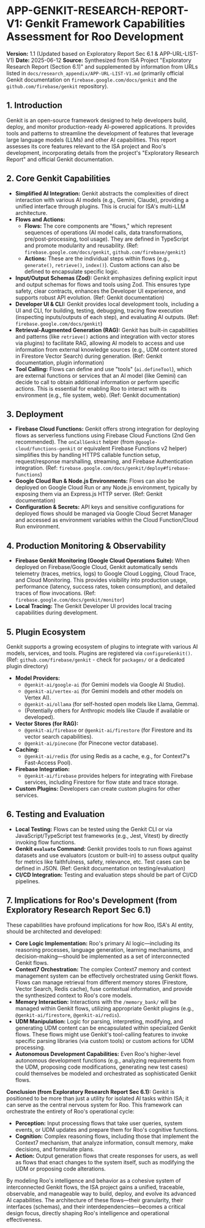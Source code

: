 # APP-GENKIT-RESEARCH-REPORT-V1: Genkit Framework Capabilities Assessment for Roo Development

**Version:** 1.1 (Updated based on Exploratory Report Sec 6.1 & APP-URL-LIST-V1)
**Date:** 2025-06-12
**Source:** Synthesized from ISA Project "Exploratory Research Report (Section 6.1)" and supplemented by information from URLs listed in `docs/research_appendix/APP-URL-LIST-V1.md` (primarily official Genkit documentation on `firebase.google.com/docs/genkit` and the `github.com/firebase/genkit` repository).

## 1. Introduction

Genkit is an open-source framework designed to help developers build, deploy, and monitor production-ready AI-powered applications. It provides tools and patterns to streamline the development of features that leverage large language models (LLMs) and other AI capabilities. This report assesses its core features relevant to the ISA project and Roo's development, incorporating details from the project's "Exploratory Research Report" and official Genkit documentation.

## 2. Core Genkit Capabilities

*   **Simplified AI Integration:** Genkit abstracts the complexities of direct interaction with various AI models (e.g., Gemini, Claude), providing a unified interface through plugins. This is crucial for ISA's multi-LLM architecture.
*   **Flows and Actions:**
    *   **Flows:** The core components are "flows," which represent sequences of operations (AI model calls, data transformations, pre/post-processing, tool usage). They are defined in TypeScript and promote modularity and reusability. (Ref: `firebase.google.com/docs/genkit`, `github.com/firebase/genkit`)
    *   **Actions:** These are the individual steps within flows (e.g., `generate()`, `retrieve()`, `index()`). Custom actions can also be defined to encapsulate specific logic.
*   **Input/Output Schemas (Zod):** Genkit emphasizes defining explicit input and output schemas for flows and tools using Zod. This ensures type safety, clear contracts, enhances the Developer UI experience, and supports robust API evolution. (Ref: Genkit documentation)
*   **Developer UI & CLI:** Genkit provides local development tools, including a UI and CLI, for building, testing, debugging, tracing flow execution (inspecting inputs/outputs of each step), and evaluating AI outputs. (Ref: `firebase.google.com/docs/genkit`)
*   **Retrieval-Augmented Generation (RAG):** Genkit has built-in capabilities and patterns (like `retrieve()` actions and integration with vector stores via plugins) to facilitate RAG, allowing AI models to access and use information from external knowledge sources (e.g., UDM content stored in Firestore Vector Search) during generation. (Ref: Genkit documentation, plugin information)
*   **Tool Calling:** Flows can define and use "tools" (`ai.defineTool`), which are external functions or services that an AI model (like Gemini) can decide to call to obtain additional information or perform specific actions. This is essential for enabling Roo to interact with its environment (e.g., file system, web). (Ref: Genkit documentation)

## 3. Deployment

*   **Firebase Cloud Functions:** Genkit offers strong integration for deploying flows as serverless functions using Firebase Cloud Functions (2nd Gen recommended). The `onCallGenkit` helper (from `@google-cloud/functions-genkit` or equivalent Firebase Functions v2 helper) simplifies this by handling HTTPS callable function setup, request/response marshalling, streaming, and Firebase Authentication integration. (Ref: `firebase.google.com/docs/genkit/deploy#firebase-functions`)
*   **Google Cloud Run & Node.js Environments:** Flows can also be deployed on Google Cloud Run or any Node.js environment, typically by exposing them via an Express.js HTTP server. (Ref: Genkit documentation)
*   **Configuration & Secrets:** API keys and sensitive configurations for deployed flows should be managed via Google Cloud Secret Manager and accessed as environment variables within the Cloud Function/Cloud Run environment.

## 4. Production Monitoring & Observability

*   **Firebase Genkit Monitoring (Google Cloud Operations Suite):** When deployed on Firebase/Google Cloud, Genkit automatically sends telemetry (traces, metrics, logs) to Google Cloud Logging, Cloud Trace, and Cloud Monitoring. This provides visibility into production usage, performance (latency, success rates, token consumption), and detailed traces of flow invocations. (Ref: `firebase.google.com/docs/genkit/monitor`)
*   **Local Tracing:** The Genkit Developer UI provides local tracing capabilities during development.

## 5. Plugin Ecosystem

Genkit supports a growing ecosystem of plugins to integrate with various AI models, services, and tools. Plugins are registered via `configureGenkit()`. (Ref: `github.com/firebase/genkit` - check for `packages/` or a dedicated plugin directory)
*   **Model Providers:**
    *   `@genkit-ai/google-ai` (for Gemini models via Google AI Studio).
    *   `@genkit-ai/vertex-ai` (for Gemini models and other models on Vertex AI).
    *   `@genkit-ai/ollama` (for self-hosted open models like Llama, Gemma).
    *   (Potentially others for Anthropic models like Claude if available or developed).
*   **Vector Stores (for RAG):**
    *   `@genkit-ai/firebase` or `@genkit-ai/firestore` (for Firestore and its vector search capabilities).
    *   `@genkit-ai/pinecone` (for Pinecone vector database).
*   **Caching:**
    *   `@genkit-ai/redis` (for using Redis as a cache, e.g., for Context7's Fast-Access Pool).
*   **Firebase Integration:**
    *   `@genkit-ai/firebase` provides helpers for integrating with Firebase services, including Firestore for flow state and trace storage.
*   **Custom Plugins:** Developers can create custom plugins for other services.

## 6. Testing and Evaluation

*   **Local Testing:** Flows can be tested using the Genkit CLI or via JavaScript/TypeScript test frameworks (e.g., Jest, Vitest) by directly invoking flow functions.
*   **Genkit `evaluate` Command:** Genkit provides tools to run flows against datasets and use evaluators (custom or built-in) to assess output quality for metrics like faithfulness, safety, relevance, etc. Test cases can be defined in JSON. (Ref: Genkit documentation on testing/evaluation)
*   **CI/CD Integration:** Testing and evaluation steps should be part of CI/CD pipelines.

## 7. Implications for Roo's Development (from Exploratory Research Report Sec 6.1)

These capabilities have profound implications for how Roo, ISA's AI entity, should be architected and developed:
*   **Core Logic Implementation:** Roo's primary AI logic—including its reasoning processes, language generation, learning mechanisms, and decision-making—should be implemented as a set of interconnected Genkit flows.
*   **Context7 Orchestration:** The complex Context7 memory and context management system can be effectively orchestrated using Genkit flows. Flows can manage retrieval from different memory stores (Firestore, Vector Search, Redis cache), fuse contextual information, and provide the synthesized context to Roo's core models.
*   **Memory Interaction:** Interactions with the `/memory_bank/` will be managed within Genkit flows, utilizing appropriate Genkit plugins (e.g., `@genkit-ai/firestore`, `@genkit-ai/redis`).
*   **UDM Manipulation:** Logic for parsing, interpreting, modifying, and generating UDM content can be encapsulated within specialized Genkit flows. These flows might use Genkit's tool-calling features to invoke specific parsing libraries (via custom tools) or custom actions for UDM processing.
*   **Autonomous Development Capabilities:** Even Roo's higher-level autonomous development functions (e.g., analyzing requirements from the UDM, proposing code modifications, generating new test cases) could themselves be modeled and orchestrated as sophisticated Genkit flows.

**Conclusion (from Exploratory Research Report Sec 6.1):**
Genkit is positioned to be more than just a utility for isolated AI tasks within ISA; it can serve as the central nervous system for Roo. This framework can orchestrate the entirety of Roo's operational cycle:
*   **Perception:** Input processing flows that take user queries, system events, or UDM updates and prepare them for Roo's cognitive functions.
*   **Cognition:** Complex reasoning flows, including those that implement the Context7 mechanism, that analyze information, consult memory, make decisions, and formulate plans.
*   **Action:** Output generation flows that create responses for users, as well as flows that enact changes to the system itself, such as modifying the UDM or proposing code alterations.

By modeling Roo's intelligence and behavior as a cohesive system of interconnected Genkit flows, the ISA project gains a unified, traceable, observable, and manageable way to build, deploy, and evolve its advanced AI capabilities. The architecture of these flows—their granularity, their interfaces (schemas), and their interdependencies—becomes a critical design focus, directly shaping Roo's intelligence and operational effectiveness.
